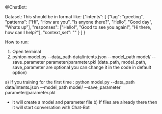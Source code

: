 @ChatBot:

Dataset:
This should be in format like:
{"intents": [
        {"tag": "greeting",
         "patterns": ["Hi", "How are you", "Is anyone there?", "Hello", "Good day", "Whats up"],
         "responses": ["Hello!", "Good to see you again!", "Hi there, how can I help?"],
         "context_set": ""
        }
        ]
}

How to run:
1) Open terminal
2) pyhton model.py --data_path data/intents.json --model_path model/ --save_parameter parameter/parameter.pkl
(data_path, model_path, save_parameter are optional you can change it in the code in default option)

a) If you training for the first time :
python model.py --data_path data/intents.json --model_path model/ --save_parameter parameter/parameter.pkl
- it will create a model and parameter file
b) If files are already there then it will start conversation with Chat-Bot
